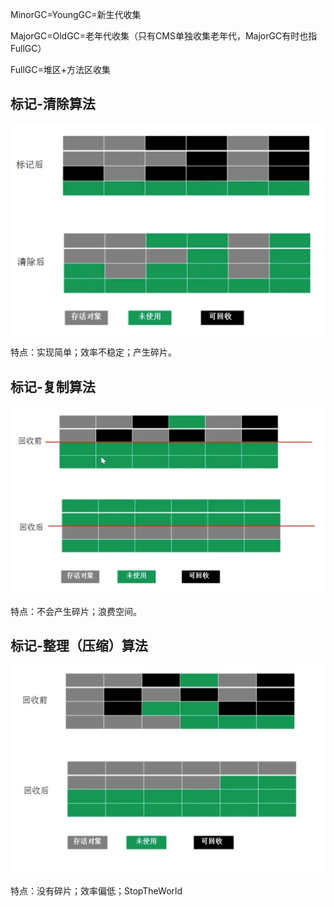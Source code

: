 
MinorGC=YoungGC=新生代收集

MajorGC=OldGC=老年代收集（只有CMS单独收集老年代，MajorGC有时也指FullGC）

FullGC=堆区+方法区收集

## 标记-清除算法

![](assets/垃圾回收算法/标记-清除算法%201.webp)

特点：实现简单；效率不稳定；产生碎片。

## 标记-复制算法

![](assets/垃圾回收算法/标记-复制算法.webp)

特点：不会产生碎片；浪费空间。

## 标记-整理（压缩）算法

![](assets/垃圾回收算法/标记-整理（压缩）算法.webp)

特点：没有碎片；效率偏低；StopTheWorld
